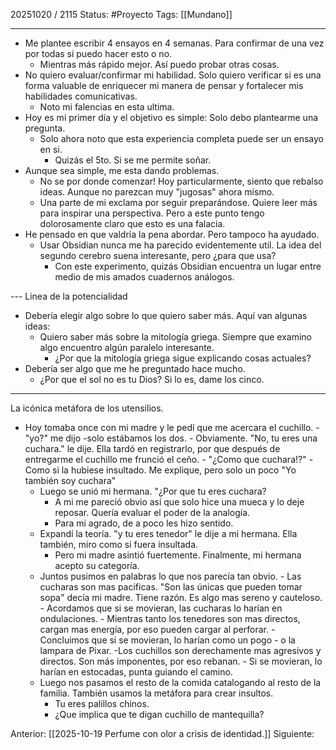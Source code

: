 20251020 / 2115
Status: #Proyecto
Tags: [[Mundano]]

-----

- Me plantee escribir 4 ensayos en 4 semanas. Para confirmar de una vez por todas si puedo hacer esto o no. 
	- Mientras más rápido mejor. Así puedo probar otras cosas. 
- No quiero evaluar/confirmar mi habilidad. Solo quiero verificar si es una forma valuable de enriquecer mi manera de pensar y fortalecer mis habilidades comunicativas. 
	- Noto mi falencias en esta ultima. 
- Hoy es mi primer día y el objetivo es simple: Solo debo plantearme una pregunta. 
	- Solo ahora noto que esta experiencia completa puede ser un ensayo en si. 
		- Quizás el 5to. Si se me permite soñar. 
- Aunque sea simple, me esta dando problemas. 
	- No se por donde comenzar! Hoy particularmente, siento que rebalso ideas. Aunque no parezcan muy "jugosas" ahora mismo.
	- Una parte de mi exclama por seguir preparándose. Quiere leer más para inspirar una perspectiva. Pero a este punto tengo dolorosamente claro que esto es una falacia. 
- He pensado en que valdría la pena abordar. Pero tampoco ha ayudado. 
	- Usar Obsidian nunca me ha parecido evidentemente util. La idea del segundo cerebro suena interesante, pero ¿para que usa?
		- Con este experimento, quizás Obsidian encuentra un lugar entre medio de mis amados cuadernos análogos. 


--- Linea de la potencialidad
- Debería elegir algo sobre lo que quiero saber más. Aquí van algunas ideas: 
	- Quiero saber más sobre la mitología griega. Siempre que examino algo encuentro algún paralelo interesante. 
		- ¿Por que la mitología griega sigue explicando cosas actuales? 
- Debería ser algo que me he preguntado hace mucho.
	- ¿Por que el sol no es tu Dios? Si lo es, dame los cinco. 

----------------------------------

La icónica metáfora de los utensilios. 

- Hoy tomaba once con mi madre y le pedí que me acercara el cuchillo. 
		- "yo?" me dijo -solo estábamos los dos. 
		- Obviamente. "No, tu eres una cuchara." le dije. Ella tardó en registrarlo, por que después de entregarme el cuchillo me frunció el ceño.
			-  "¿Como que cuchara!?"
		- Como si la hubiese insultado. Me explique, pero solo un poco "Yo también soy cuchara" 
	- Luego se unió mi hermana. "¿Por que tu eres cuchara?
		- A mi me pareció obvio así que solo hice una mueca y lo deje reposar. Quería evaluar el poder de la analogía. 
		- Para mi agrado, de a poco les hizo sentido. 
	- Expandí la teoría. "y tu eres tenedor" le dije a mi hermana. Ella también, miro como si fuera insultada.  
		- Pero mi madre asintió fuertemente. Finalmente, mi hermana acepto su categoría.
	- Juntos pusimos en palabras lo que nos parecía tan obvio. 
			- Las cucharas son mas pacificas. "Son las únicas que pueden tomar sopa" decía mi madre. Tiene razón. Es algo mas sereno y cauteloso. 
				- Acordamos que si se movieran, las cucharas lo harían en ondulaciones. 
			- Mientras tanto los tenedores son mas directos, cargan mas energía, por eso pueden cargar al perforar. 
				- Concluimos que si se movieran, lo harían como un pogo - o la lampara de Pixar.
			-Los cuchillos son derechamente mas agresivos y directos. Son más imponentes, por eso rebanan.
				- Si se movieran, lo harían en estocadas, punta guiando el camino. 
	- Luego nos pasamos el resto de la comida catalogando al resto de la familia. También usamos la metáfora para crear insultos. 
		- Tu eres palillos chinos. 
		- ¿Que implica que te digan cuchillo de mantequilla?

Anterior: [[2025-10-19 Perfume con olor a crisis de identidad.]]
Siguiente: 